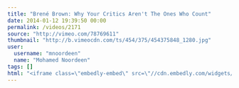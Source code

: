 ```yaml
---
title: "Brené Brown: Why Your Critics Aren't The Ones Who Count"
date: 2014-01-12 19:39:50 00:00
permalink: /videos/2171
source: "http://vimeo.com/78769611"
thumbnail: "http://b.vimeocdn.com/ts/454/375/454375848_1280.jpg"
user:
  username: "mnoordeen"
  name: "Mohamed Noordeen"
tags: []
html: "<iframe class=\"embedly-embed\" src=\"//cdn.embedly.com/widgets/media.html?src=https%3A%2F%2Fplayer.vimeo.com%2Fvideo%2F78769611&src_secure=1&url=http%3A%2F%2Fvimeo.com%2F78769611&image=http%3A%2F%2Fb.vimeocdn.com%2Fts%2F454%2F375%2F454375848_1280.jpg&key=950020ba825211e1a0764040d3dc5c07&type=text%2Fhtml&schema=vimeo\" width=\"1280\" height=\"720\" scrolling=\"no\" frameborder=\"0\" allowfullscreen></iframe>"
---
```


